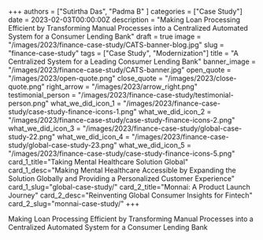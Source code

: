 +++
authors = ["Sutirtha Das", "Padma B" ]
categories = ["Case Study"]
date = 2023-02-03T00:00:00Z
description = "Making Loan Processing Efficient by Transforming Manual Processes into a Centralized Automated System for a Consumer Lending Bank"
draft = true
image = "/images/2023/finance-case-study/CATS-banner-blog.jpg"
slug = "finance-case-study"
tags = ["Case Study", "Modernization"]
title = "A Centralized System for a Leading Consumer Lending Bank"
banner_image = "/images/2023/finance-case-study/CATS-banner.jpg"
open_quote = "/images/2023/open-quote.png"
close_quote = "/images/2023/close-quote.png"
right_arrow = "/images/2023/arrow_right.png"
testimonial_person = "/images/2023/finance-case-study/testimonial-person.png"
what_we_did_icon_1 = "/images/2023/finance-case-study/case-study-finance-icons-1.png"
what_we_did_icon_2 = "/images/2023/finance-case-study/case-study-finance-icons-2.png"
what_we_did_icon_3 = "/images/2023/finance-case-study/global-case-study-22.png"
what_we_did_icon_4 = "/images/2023/finance-case-study/global-case-study-23.png"
what_we_did_icon_5 = "/images/2023/finance-case-study/case-study-finance-icons-5.png"
card_1_title="Taking Mental Healthcare Solution Global"
card_1_desc="Making Mental Healthcare Accessible by Expanding the Solution Globally and Providing a Personalized Customer Experience"
card_1_slug="global-case-study/"
card_2_title="Monnai: A Product Launch Journey"
card_2_desc="Reinventing Global Consumer Insights for Fintech"
card_2_slug="monnai-case-study/"
+++

Making Loan Processing Efficient by Transforming Manual Processes into a Centralized Automated System for a Consumer Lending Bank

